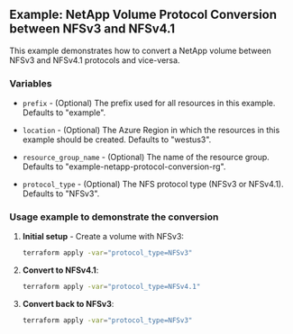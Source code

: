 ## Example: NetApp Volume Protocol Conversion between NFSv3 and NFSv4.1

This example demonstrates how to convert a NetApp volume between NFSv3 and NFSv4.1 protocols and vice-versa.

### Variables

* `prefix` - (Optional) The prefix used for all resources in this example. Defaults to "example".

* `location` - (Optional) The Azure Region in which the resources in this example should be created. Defaults to "westus3".

* `resource_group_name` - (Optional) The name of the resource group. Defaults to "example-netapp-protocol-conversion-rg".

* `protocol_type` - (Optional) The NFS protocol type (NFSv3 or NFSv4.1). Defaults to "NFSv3".

### Usage example to demonstrate the conversion

1. **Initial setup** - Create a volume with NFSv3:
   ```bash
   terraform apply -var="protocol_type=NFSv3"
   ```

2. **Convert to NFSv4.1**:
   ```bash
   terraform apply -var="protocol_type=NFSv4.1"
   ```

3. **Convert back to NFSv3**:
   ```bash
   terraform apply -var="protocol_type=NFSv3"
   ```
